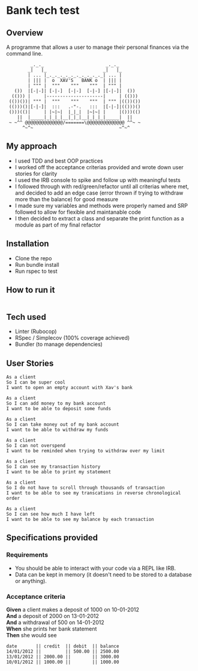 # Bank tech test

## Overview
A programme that allows a user to manage their personal finances via the command line.

```
         _._._                       _._._
        _|   |_                     _|   |_
        | ... |_._._._._._._._._._._| ... |
        | ||| |  o  XAV'S   BANK o  | ||| |
        | """ |  """    """    """  | """ |
   ())  |[-|-]| [-|-]  [-|-]  [-|-] |[-|-]|  ())
  (())) |     |---------------------|     | (()))
 (())())| """ |  """    """    """  | """ |(())())
 (()))()|[-|-]|  :::   .-"-.   :::  |[-|-]|(()))()
 ()))(()|     | |~|~|  |_|_|  |~|~| |     |()))(()
    ||  |_____|_|_|_|__|_|_|__|_|_|_|_____|  ||
 ~ ~^^ @@@@@@@@@@@@@@/=======\@@@@@@@@@@@@@@ ^^~ ~
      ^~^~                                ~^~^
```
## My approach

- I used TDD and best OOP practices
- I worked off the acceptance criterias provided and wrote down user stories for clarity
- I used the IRB console to spike and follow up with meaningful tests
- I followed through with red/green/refactor until all criterias where met, and decided to add an edge case (error thrown if trying to withdraw more than the balance) for good measure
- I made sure my variables and methods were properly named and SRP followed to allow for flexible and maintanable code 
- I then decided to extract a class and separate the print function as a module as part of my final refactor

## Installation
* Clone the repo
* Run bundle install
* Run rspec to test

## How to run it

```

```

## Tech used
* Linter (Rubocop)
* RSpec / Simplecov (100% coverage achieved)
* Bundler (to manage dependencies)

## User Stories

```
As a client
So I can be super cool
I want to open an empty account with Xav's bank

As a client
So I can add money to my bank account
I want to be able to deposit some funds

As a client
So I can take money out of my bank account
I want to be able to withdraw my funds

As a client
So I can not overspend
I want to be reminded when trying to withdraw over my limit

As a client
So I can see my transaction history
I want to be able to print my statement

As a client
So I do not have to scroll through thousands of transaction
I want to be able to see my transcations in reverse chronological order

As a client
So I can see how much I have left
I want to be able to see my balance by each transaction
```

## Specifications provided

### Requirements

* You should be able to interact with your code via a REPL like IRB.
* Data can be kept in memory (it doesn't need to be stored to a database or anything).

### Acceptance criteria

**Given** a client makes a deposit of 1000 on 10-01-2012  
**And** a deposit of 2000 on 13-01-2012  
**And** a withdrawal of 500 on 14-01-2012  
**When** she prints her bank statement  
**Then** she would see

```
date       || credit  || debit  || balance
14/01/2012 ||         || 500.00 || 2500.00
13/01/2012 || 2000.00 ||        || 3000.00
10/01/2012 || 1000.00 ||        || 1000.00
```

